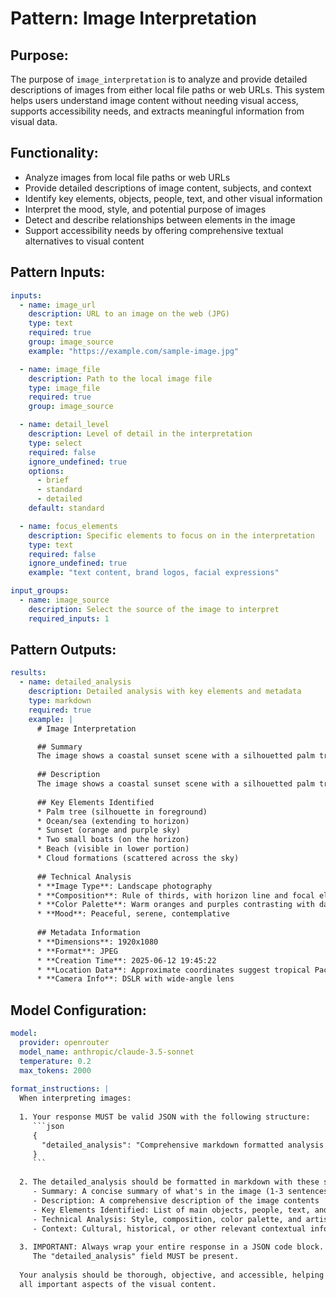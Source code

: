 # Pattern: Image Interpretation

## Purpose:

The purpose of `image_interpretation` is to analyze and provide detailed descriptions of images from either local file paths or web URLs. This system helps users understand image content without needing visual access, supports accessibility needs, and extracts meaningful information from visual data.

## Functionality:

* Analyze images from local file paths or web URLs
* Provide detailed descriptions of image content, subjects, and context
* Identify key elements, objects, people, text, and other visual information
* Interpret the mood, style, and potential purpose of images
* Detect and describe relationships between elements in the image
* Support accessibility needs by offering comprehensive textual alternatives to visual content

## Pattern Inputs:

```yaml
inputs:
  - name: image_url
    description: URL to an image on the web (JPG)
    type: text
    required: true
    group: image_source
    example: "https://example.com/sample-image.jpg"

  - name: image_file
    description: Path to the local image file
    type: image_file
    required: true
    group: image_source

  - name: detail_level
    description: Level of detail in the interpretation
    type: select
    required: false
    ignore_undefined: true
    options:
      - brief
      - standard
      - detailed
    default: standard

  - name: focus_elements
    description: Specific elements to focus on in the interpretation
    type: text
    required: false
    ignore_undefined: true
    example: "text content, brand logos, facial expressions"

input_groups:
  - name: image_source
    description: Select the source of the image to interpret
    required_inputs: 1
```

## Pattern Outputs:

```yaml
results:
  - name: detailed_analysis
    description: Detailed analysis with key elements and metadata
    type: markdown
    required: true
    example: |
      # Image Interpretation

      ## Summary
      The image shows a coastal sunset scene with a silhouetted palm tree in the foreground. The sky displays vibrant orange and purple hues reflected in the calm ocean water. Two small boats can be seen on the horizon.
      
      ## Description
      The image shows a coastal sunset scene with a silhouetted palm tree in the foreground. The sky displays vibrant orange and purple hues reflected in the calm ocean water. Two small boats can be seen on the horizon. The composition creates a peaceful, tropical atmosphere typical of vacation destinations.
      
      ## Key Elements Identified
      * Palm tree (silhouette in foreground)
      * Ocean/sea (extending to horizon)
      * Sunset (orange and purple sky)
      * Two small boats (on the horizon)
      * Beach (visible in lower portion)
      * Cloud formations (scattered across the sky)
      
      ## Technical Analysis
      * **Image Type**: Landscape photography
      * **Composition**: Rule of thirds, with horizon line and focal elements
      * **Color Palette**: Warm oranges and purples contrasting with dark silhouettes
      * **Mood**: Peaceful, serene, contemplative
      
      ## Metadata Information
      * **Dimensions**: 1920x1080
      * **Format**: JPEG
      * **Creation Time**: 2025-06-12 19:45:22
      * **Location Data**: Approximate coordinates suggest tropical Pacific region
      * **Camera Info**: DSLR with wide-angle lens
```

## Model Configuration:

```yaml
model:
  provider: openrouter
  model_name: anthropic/claude-3.5-sonnet
  temperature: 0.2
  max_tokens: 2000
  
format_instructions: |
  When interpreting images:
  
  1. Your response MUST be valid JSON with the following structure:
     ```json
     {
       "detailed_analysis": "Comprehensive markdown formatted analysis of the image"
     }
     ```
  
  2. The detailed_analysis should be formatted in markdown with these sections:
     - Summary: A concise summary of what's in the image (1-3 sentences)
     - Description: A comprehensive description of the image contents
     - Key Elements Identified: List of main objects, people, text, and visual elements
     - Technical Analysis: Style, composition, color palette, and artistic elements
     - Context: Cultural, historical, or other relevant contextual information when applicable
  
  3. IMPORTANT: Always wrap your entire response in a JSON code block.
     The "detailed_analysis" field MUST be present.
  
  Your analysis should be thorough, objective, and accessible, helping users understand 
  all important aspects of the visual content.
```
